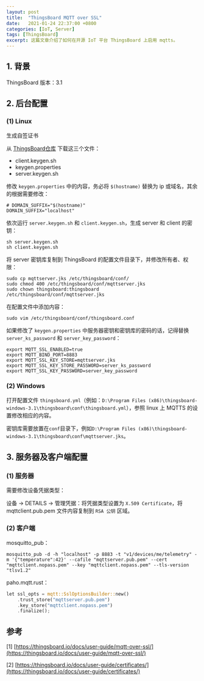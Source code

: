 ```yaml
---
layout: post
title:  "ThingsBoard MQTT over SSL"
date:   2021-01-24 22:37:00 +0800
categories: [IoT, Server]
tags: [ThingsBoard]
excerpt: 这篇文章介绍了如何在开源 IoT 平台 ThingsBoard 上启用 mqtts。
---
```


## 1. 背景

ThingsBoard 版本：3.1

## 2. 后台配置

### (1) Linux

生成自签证书

从 [ThingsBoard仓库](https://github.com/thingsboard/thingsboard/tree/master/tools/src/main/shell) 下载这三个文件：

- client.keygen.sh
- keygen.properties
- server.keygen.sh

修改 `keygen.properties` 中的内容，务必将 `$(hostname)` 替换为 ip 或域名，其余的根据需要修改：

```
# DOMAIN_SUFFIX="$(hostname)"
DOMAIN_SUFFIX="localhost"
```

依次运行 `server.keygen.sh` 和 `client.keygen.sh`，生成 server 和 client 的密钥：

```shell
sh server.keygen.sh
sh client.keygen.sh
```

将 server 密钥库复制到 ThingsBoard 的配置文件目录下，并修改所有者、权限：

```shell
sudo cp mqttserver.jks /etc/thingsboard/conf/
sudo chmod 400 /etc/thingsboard/conf/mqttserver.jks
sudo chown thingsboard:thingsboard /etc/thingsboard/conf/mqttserver.jks
```

在配置文件中添加内容：

```shell
sudo vim /etc/thingsboard/conf/thingsboard.conf
```

如果修改了 `keygen.properties` 中服务器密钥和密钥库的密码的话，记得替换 `server_ks_password` 和 `server_key_password`：

```shell
export MQTT_SSL_ENABLED=true
export MQTT_BIND_PORT=8883
export MQTT_SSL_KEY_STORE=mqttserver.jks
export MQTT_SSL_KEY_STORE_PASSWORD=server_ks_password
export MQTT_SSL_KEY_PASSWORD=server_key_password
```

### (2) Windows

打开配置文件 `thingsboard.yml`（例如：`D:\Program Files (x86)\thingsboard-windows-3.1\thingsboard\conf\thingsboard.yml`），参照 linux 上 MQTTS 的设置修改相应的内容。

密钥库需要放置在`conf`目录下，例如`D:\Program Files (x86)\thingsboard-windows-3.1\thingsboard\conf\mqttserver.jks`。

## 3. 服务器及客户端配置

### (1) 服务器

需要修改设备凭据类型：

设备 -> DETAILS -> 管理凭据：将凭据类型设置为 `X.509 Certificate`，将 mqttclient.pub.pem 文件内容复制到 `RSA 公钥` 区域。

### (2) 客户端

mosquitto_pub：

```shell
mosquitto_pub -d -h "localhost" -p 8883 -t "v1/devices/me/telemetry" -m '{"temperature":42}' --cafile "mqttserver.pub.pem" --cert "mqttclient.nopass.pem" --key "mqttclient.nopass.pem" --tls-version "tlsv1.2"
```

paho.mqtt.rust：

```rust
let ssl_opts = mqtt::SslOptionsBuilder::new()
    .trust_store("mqttserver.pub.pem")
    .key_store("mqttclient.nopass.pem")
    .finalize();
```

## 参考

[1] [https://thingsboard.io/docs/user-guide/mqtt-over-ssl/](https://thingsboard.io/docs/user-guide/mqtt-over-ssl/)

[2] [https://thingsboard.io/docs/user-guide/certificates/](https://thingsboard.io/docs/user-guide/certificates/)